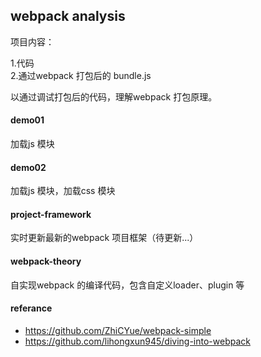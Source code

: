 ## webpack analysis

项目内容：

1.代码<br/>
2.通过webpack 打包后的 bundle.js

以通过调试打包后的代码，理解webpack 打包原理。

#### demo01
加载js 模块

#### demo02
加载js 模块，加载css 模块

#### project-framework
实时更新最新的webpack 项目框架（待更新...）

#### webpack-theory
自实现webpack 的编译代码，包含自定义loader、plugin 等

#### referance
- https://github.com/ZhiCYue/webpack-simple
- https://github.com/lihongxun945/diving-into-webpack

